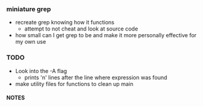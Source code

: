 ### miniature grep
* recreate grep knowing how it functions
	* attempt to not cheat and look at source code
* how small can I get grep to be and make it more personally effective
for my own use

### TODO
* Look into the -A flag 
	- prints 'n' lines after the line where expression was found
* make utility files for functions to clean up main

#### NOTES

